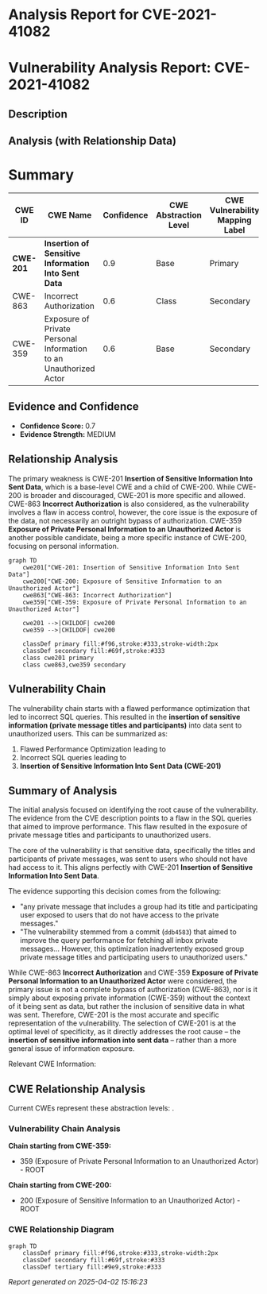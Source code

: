 # Analysis Report for CVE-2021-41082

# Vulnerability Analysis Report: CVE-2021-41082

## Description



## Analysis (with Relationship Data)

# Summary
| CWE ID | CWE Name | Confidence | CWE Abstraction Level | CWE Vulnerability Mapping Label | CWE-Vulnerability Mapping Notes |
|---|---|---|---|---|---|
| **CWE-201** | **Insertion of Sensitive Information Into Sent Data** | 0.9 | Base | Primary | Allowed |
| CWE-863 | Incorrect Authorization | 0.6 | Class | Secondary | Allowed-with-Review |
| CWE-359 | Exposure of Private Personal Information to an Unauthorized Actor | 0.6 | Base | Secondary | Allowed |

## Evidence and Confidence

*   **Confidence Score:** 0.7
*   **Evidence Strength:** MEDIUM

## Relationship Analysis
The primary weakness is CWE-201 **Insertion of Sensitive Information Into Sent Data**, which is a base-level CWE and a child of CWE-200. While CWE-200 is broader and discouraged, CWE-201 is more specific and allowed. CWE-863 **Incorrect Authorization** is also considered, as the vulnerability involves a flaw in access control, however, the core issue is the exposure of the data, not necessarily an outright bypass of authorization. CWE-359 **Exposure of Private Personal Information to an Unauthorized Actor** is another possible candidate, being a more specific instance of CWE-200, focusing on personal information.

```mermaid
graph TD
    cwe201["CWE-201: Insertion of Sensitive Information Into Sent Data"]
    cwe200["CWE-200: Exposure of Sensitive Information to an Unauthorized Actor"]
    cwe863["CWE-863: Incorrect Authorization"]
    cwe359["CWE-359: Exposure of Private Personal Information to an Unauthorized Actor"]

    cwe201 -->|CHILDOF| cwe200
    cwe359 -->|CHILDOF| cwe200

    classDef primary fill:#f96,stroke:#333,stroke-width:2px
    classDef secondary fill:#69f,stroke:#333
    class cwe201 primary
    class cwe863,cwe359 secondary
```

## Vulnerability Chain
The vulnerability chain starts with a flawed performance optimization that led to incorrect SQL queries. This resulted in the **insertion of sensitive information (private message titles and participants)** into data sent to unauthorized users. This can be summarized as:
1.  Flawed Performance Optimization leading to
2.  Incorrect SQL queries leading to
3.  **Insertion of Sensitive Information Into Sent Data (CWE-201)**

## Summary of Analysis
The initial analysis focused on identifying the root cause of the vulnerability. The evidence from the CVE description points to a flaw in the SQL queries that aimed to improve performance. This flaw resulted in the exposure of private message titles and participants to unauthorized users.

The core of the vulnerability is that sensitive data, specifically the titles and participants of private messages, was sent to users who should not have had access to it. This aligns perfectly with CWE-201 **Insertion of Sensitive Information Into Sent Data**.

The evidence supporting this decision comes from the following:

*   "any private message that includes a group had its title and participating user exposed to users that do not have access to the private messages."
*   "The vulnerability stemmed from a commit (`ddb4583`) that aimed to improve the query performance for fetching all inbox private messages... However, this optimization inadvertently exposed group private message titles and participating users to unauthorized users."

While CWE-863 **Incorrect Authorization** and CWE-359 **Exposure of Private Personal Information to an Unauthorized Actor** were considered, the primary issue is not a complete bypass of authorization (CWE-863), nor is it simply about exposing private information (CWE-359) without the context of it being sent as data, but rather the inclusion of sensitive data in what was sent. Therefore, CWE-201 is the most accurate and specific representation of the vulnerability. The selection of CWE-201 is at the optimal level of specificity, as it directly addresses the root cause – the **insertion of sensitive information into sent data** – rather than a more general issue of information exposure.

Relevant CWE Information:


## CWE Relationship Analysis

Current CWEs represent these abstraction levels: .


### Vulnerability Chain Analysis

**Chain starting from CWE-359:**
- 359 (Exposure of Private Personal Information to an Unauthorized Actor) - ROOT


**Chain starting from CWE-200:**
- 200 (Exposure of Sensitive Information to an Unauthorized Actor) - ROOT



### CWE Relationship Diagram

```mermaid
graph TD
    classDef primary fill:#f96,stroke:#333,stroke-width:2px
    classDef secondary fill:#69f,stroke:#333
    classDef tertiary fill:#9e9,stroke:#333
```



*Report generated on 2025-04-02 15:16:23*
